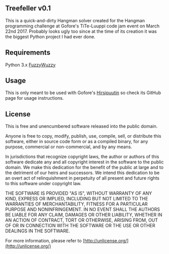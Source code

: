 ## Treefeller v0.1

This is a quick-and-dirty Hangman solver created for the Hangman programming challenge at Gofore's TiTe-Luuppi code jam event on March 22nd 2017. Probably looks ugly too since at the time of its creation it was the biggest Python project I had ever done.

## Requirements

Python 3.x
[FuzzyWuzzy](https://github.com/seatgeek/fuzzywuzzy)

## Usage

This is only meant to be used with Gofore's [Hirsipuutin](https://github.com/gofore/hirsipuutin) so check its GitHub page for usage instructions.

## License

This is free and unencumbered software released into the public domain.

Anyone is free to copy, modify, publish, use, compile, sell, or
distribute this software, either in source code form or as a compiled
binary, for any purpose, commercial or non-commercial, and by any
means.

In jurisdictions that recognize copyright laws, the author or authors
of this software dedicate any and all copyright interest in the
software to the public domain. We make this dedication for the benefit
of the public at large and to the detriment of our heirs and
successors. We intend this dedication to be an overt act of
relinquishment in perpetuity of all present and future rights to this
software under copyright law.

THE SOFTWARE IS PROVIDED "AS IS", WITHOUT WARRANTY OF ANY KIND,
EXPRESS OR IMPLIED, INCLUDING BUT NOT LIMITED TO THE WARRANTIES OF
MERCHANTABILITY, FITNESS FOR A PARTICULAR PURPOSE AND NONINFRINGEMENT.
IN NO EVENT SHALL THE AUTHORS BE LIABLE FOR ANY CLAIM, DAMAGES OR
OTHER LIABILITY, WHETHER IN AN ACTION OF CONTRACT, TORT OR OTHERWISE,
ARISING FROM, OUT OF OR IN CONNECTION WITH THE SOFTWARE OR THE USE OR
OTHER DEALINGS IN THE SOFTWARE.

For more information, please refer to [http://unlicense.org/](http://unlicense.org/)
